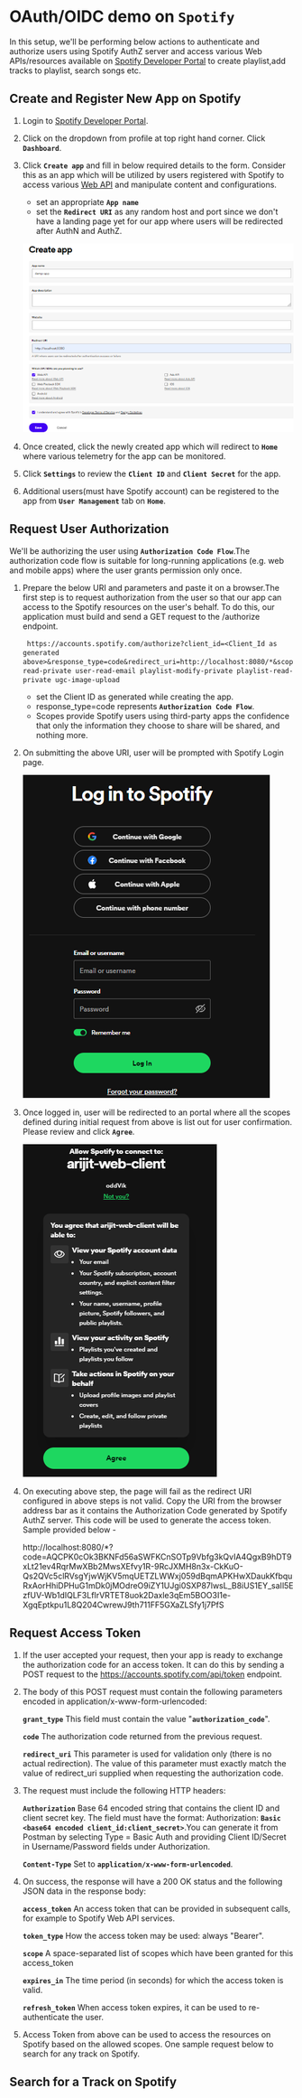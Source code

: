 # OAuth/OIDC demo on **`Spotify`**

In this setup, we'll be performing below actions to authenticate and authorize users using Spotify AuthZ server and access various Web APIs/resources available on [Spotify Developer Portal](https://developer.spotify.com/) to create playlist,add tracks to playlist, search songs etc. 

## Create and Register New App on Spotify
1. Login to [Spotify Developer Portal](https://developer.spotify.com/).
2. Click on the dropdown from profile at top right hand corner. Click **`Dashboard`**.
3. Click **`Create app`** and fill in below required details to the form. Consider this as an app which will be utilized by users registered with Spotify to access various [Web API](https://developer.spotify.com/documentation/web-api) and manipulate content and configurations.
   * set an appropriate **`App name`**
   * set the **`Redirect URI`** as any random host and port since we don't have a landing page yet for our app where users will be redirected after AuthN and AuthZ. 
   
   ![ScreenShot](/images/spotify-create-app.png?raw=true) 
   
4. Once created, click the newly created app which will redirect to **`Home`** where various telemetry for the app can be monitored.
5. Click **`Settings`** to review the **`Client ID`** and **`Client Secret`** for the app.
6. Additional users(must have Spotify account) can be registered to the app from **`User Management`** tab on **`Home`**.

## Request User Authorization
We'll be authorizing the user using **`Authorization Code Flow`**.The authorization code flow is suitable for long-running applications (e.g. web and mobile apps) where the user grants permission only once.
1. Prepare the below URI and parameters and paste it on a browser.The first step is to request authorization from the user so that our app can access to the Spotify resources on the user's behalf. To do this, our application must build and send a GET request to the /authorize endpoint.
   
        https://accounts.spotify.com/authorize?client_id=<Client_Id as generated above>&response_type=code&redirect_uri=http://localhost:8080/*&scope=user-read-private user-read-email playlist-modify-private playlist-read-private ugc-image-upload
        
     * set the Client ID as generated while creating the app.
     * response_type=code represents **`Authorization Code Flow`**.
     * Scopes provide Spotify users using third-party apps the confidence that only the information they choose to share will be shared, and nothing more.
     
2. On submitting the above URI, user will be prompted with Spotify Login page.      
   
   ![ScreenShot](/images/spotify-login.png?raw=true)   
   
3. Once logged in, user will be redirected to an portal where all the scopes defined during initial request from above is list out for user confirmation. Please review and click **`Agree`**.   
   
   ![ScreenShot](/images/spotify-authorize.png?raw=true)  
   
4. On executing above step, the page will fail as the redirect URI configured in above steps is not valid. Copy the URI from the browser address bar as it contains the Authorization Code generated by Spotify AuthZ server. This code will be used to generate the access token. Sample provided below - 
      
      
      http://localhost:8080/*?code=AQCPK0cOk3BKNFd56aSWFKCnSOTp9Vbfg3kQvIA4QgxB9hDT9xLt21ev4RqrMwXBb2MwsXEfvy1R-9RcJXMH8n3x-CkKuO-Qs2QVc5clRVsgYjwWjKV5mqUETZLWWxj059dBqmAPKHwXDaukKfbquRxAorHhiDPHuG1mDk0jMOdreO9iZY1UJgi0SXP87lwsL_B8iUS1EY_saIl5EzfUV-Wb1dIQLF3LfIrVRTET8uok2Daxle3qEm5BOO3I1e-XgqEptkpu1L8Q204CwrewJ9th711FF5GXaZLSfy1j7PfS
      
 
## Request Access Token
1. If the user accepted your request, then your app is ready to exchange the authorization code for an access token. It can do this by sending a POST request to the https://accounts.spotify.com/api/token endpoint.
2. The body of this POST request must contain the following parameters encoded in application/x-www-form-urlencoded:

    **`grant_type`**	    This field must contain the value "**`authorization_code`**".
   
    **`code`**		        The authorization code returned from the previous request.
    
    **`redirect_uri`**	    This parameter is used for validation only (there is no actual redirection). The value of this parameter must exactly match the value of redirect_uri supplied when requesting the authorization code.
3. The request must include the following HTTP headers:
    
    **`Authorization`**	Base 64 encoded string that contains the client ID and client secret key. The field must have the format: Authorization: **`Basic <base64 encoded client_id:client_secret>`**.You can generate it from Postman by selecting Type = Basic Auth and providing Client ID/Secret in Username/Password fields under Authorization.
    
    **`Content-Type`**	Set to **`application/x-www-form-urlencoded`**.
    
4. On success, the response will have a 200 OK status and the following JSON data in the response body:

    **`access_token`**	An access token that can be provided in subsequent calls, for example to Spotify Web API services.
    
    **`token_type`**	How the access token may be used: always "Bearer".
    
    **`scope`**	    	A space-separated list of scopes which have been granted for this access_token
    
    **`expires_in`**	The time period (in seconds) for which the access token is valid.
    
    **`refresh_token`**	When access token expires, it can be used to re-authenticate the user.	
    
5. Access Token from above can be used to access the resources on Spotify based on the allowed scopes.
   One sample request below to search for any track on Spotify. 
   
## Search for a Track on Spotify


       